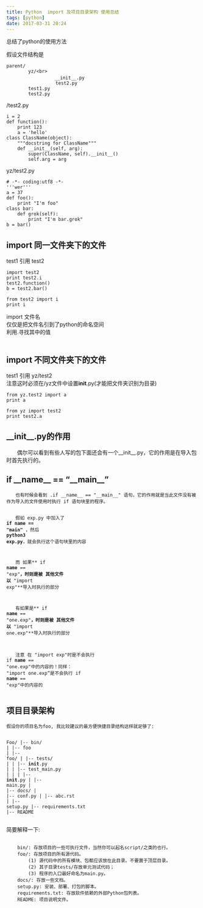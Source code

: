 ```yaml
---
title: Python  import 及项目目录架构 使用总结
tags: [python]
date: 2017-03-31 20:24
---
```

总结了python的使用方法
<!-- more -->
<link rel="stylesheet" type="text/css" href="http://static.blog.csdn.net/css/csdn_blog_detail.min.css">
<div class="markdown_views"><p>假设文件结构是</p>
<pre class="prettyprint"><code class="language-css hljs "><span class="hljs-tag">parent</span>/
        <span class="hljs-tag">yz</span>/&lt;<span class="hljs-tag">br</span>&gt;
                　__<span class="hljs-tag">init__</span><span class="hljs-class">.py</span>
                  <span class="hljs-tag">test2</span><span class="hljs-class">.py</span>
        <span class="hljs-tag">test1</span><span class="hljs-class">.py</span>
        <span class="hljs-tag">test2</span><span class="hljs-class">.py</span></code></pre>
<p>/test2.py</p>
<pre class="prettyprint"><code class="language-python hljs ">i = <span class="hljs-number">2</span>
<span class="hljs-function"><span class="hljs-keyword">def</span> <span class="hljs-title">function</span><span class="hljs-params">()</span>:</span>
    <span class="hljs-keyword">print</span> <span class="hljs-number">123</span>
    a = <span class="hljs-string">'hello'</span>
<span class="hljs-class"><span class="hljs-keyword">class</span> <span class="hljs-title">ClassName</span><span class="hljs-params">(object)</span>:</span>
    <span class="hljs-string">"""docstring for ClassName"""</span>
    <span class="hljs-function"><span class="hljs-keyword">def</span> <span class="hljs-title">__init__</span><span class="hljs-params">(self, arg)</span>:</span>
        super(ClassName, self).__init__()
        self.arg = arg
</code></pre>
<p>yz/test2.py</p>
<pre class="prettyprint"><code class="language-python hljs "><span class="hljs-comment"># -*- coding:utf8 -*- </span>
<span class="hljs-string">'''wer'''</span>
a = <span class="hljs-number">37</span>                    
<span class="hljs-function"><span class="hljs-keyword">def</span> <span class="hljs-title">foo</span><span class="hljs-params">()</span>:</span>
    <span class="hljs-keyword">print</span> <span class="hljs-string">"I'm foo"</span>
<span class="hljs-class"><span class="hljs-keyword">class</span> <span class="hljs-title">bar</span>:</span>               
    <span class="hljs-function"><span class="hljs-keyword">def</span> <span class="hljs-title">grok</span><span class="hljs-params">(self)</span>:</span>
        <span class="hljs-keyword">print</span> <span class="hljs-string">"I'm bar.grok"</span>
b = bar()               </code></pre>
<h2 id="import-同一文件夹下的文件">import 同一文件夹下的文件</h2>
<p>test1 引用 test2</p>
<pre class="prettyprint"><code class="language-python hljs "><span class="hljs-keyword">import</span> test2
<span class="hljs-keyword">print</span> test2.i
test2.function()
b = test2.bar()</code></pre>
<pre class="prettyprint"><code class=" hljs python"><span class="hljs-keyword">from</span> test2 <span class="hljs-keyword">import</span> i
<span class="hljs-keyword">print</span> i</code></pre>
<p>import 文件名 <br>
仅仅是把文件名引到了python的命名空间 <br>
利用.寻找其中的值</br></br></p>
<h2 id="import-不同文件夹下的文件">import 不同文件夹下的文件</h2>
<p>test1 引用 yz/test2 <br>
注意这时必须在/yz文件中设置<strong>init</strong>.py(才能把文件夹识别为目录)</br></p>
<pre class="prettyprint"><code class=" hljs python"><span class="hljs-keyword">from</span> yz.test2 <span class="hljs-keyword">import</span> a
<span class="hljs-keyword">print</span> a</code></pre>
<pre class="prettyprint"><code class=" hljs python"><span class="hljs-keyword">from</span> yz <span class="hljs-keyword">import</span> test2
<span class="hljs-keyword">print</span> test2.a</code></pre>
<h2 id="initpy的作用">__init__.py的作用</h2>
<p>　　偶尔可以看到有些人写的包下面还会有一个__init__.py，它的作用是在导入包时首先执行的。</p>
<h2 id="if-name-main">if __name__ == “__main__”</h2>
<pre class="prettyprint"><code class=" hljs rsl">　　也有时候会看到 .<span class="hljs-keyword">if</span> __name__ == <span class="hljs-string">"__main__"</span> 语句，它的作用就是当此文件没有被作为导入的文件使用时执行 <span class="hljs-keyword">if</span> 语句块里的程序。

　　假如 <span class="hljs-built_in">exp</span>.py 中加入了 **<span class="hljs-keyword">if</span> __name__ == <span class="hljs-string">"__main__"</span>** ，然后 **python3 <span class="hljs-built_in">exp</span>.py**，就会执行这个语句块里的内容

　　而 如果** <span class="hljs-keyword">if</span> __name__ == <span class="hljs-string">"exp"</span>**，时则是被 其他文件 以** <span class="hljs-string">"import exp"</span>**导入时执行的部分

　　有如果是** <span class="hljs-keyword">if</span> __name__ == <span class="hljs-string">"one.exp"</span>**，时则是被 其他文件 以** <span class="hljs-string">"import one.exp"</span>**导入时执行的部分

　　注意 在  <span class="hljs-string">"import exp"</span>时是不会执行 <span class="hljs-keyword">if</span> __name__ == <span class="hljs-string">"one.exp"</span>中的内容的！同样： <span class="hljs-string">"import one.exp“是不会执行 if __name__ == "</span><span class="hljs-built_in">exp</span><span class="hljs-string">"中的内容的</span></code></pre>
<h2 id="项目目录架构">项目目录架构</h2>
<pre class="prettyprint"><code class=" hljs 1c">假设你的项目名为foo, 我比较建议的最方便快捷目录结构这样就足够了:

Foo/
<span class="hljs-string">|-- bin/</span>
<span class="hljs-string">|   |-- foo</span>
<span class="hljs-string">|</span>
<span class="hljs-string">|-- foo/</span>
<span class="hljs-string">|   |-- tests/</span>
<span class="hljs-string">|   |   |-- __init__.py</span>
<span class="hljs-string">|   |   |-- test_main.py</span>
<span class="hljs-string">|   |</span>
<span class="hljs-string">|   |-- __init__.py</span>
<span class="hljs-string">|   |-- main.py</span>
<span class="hljs-string">|</span>
<span class="hljs-string">|-- docs/</span>
<span class="hljs-string">|   |-- conf.py</span>
<span class="hljs-string">|   |-- abc.rst</span>
<span class="hljs-string">|</span>
<span class="hljs-string">|-- setup.py</span>
<span class="hljs-string">|-- requirements.txt</span>
<span class="hljs-string">|-- README</span>
</code></pre>
<p>简要解释一下:</p>
<pre class="prettyprint"><code class=" hljs avrasm">
    bin/: 存放项目的一些可执行文件，当然你可以起名script/之类的也行。
    foo/: 存放项目的所有源代码。
        (<span class="hljs-number">1</span>) 源代码中的所有模块、包都应该放在此目录。不要置于顶层目录。
        (<span class="hljs-number">2</span>) 其子目录tests/存放单元测试代码；
        (<span class="hljs-number">3</span>) 程序的入口最好命名为main<span class="hljs-preprocessor">.py</span>。
    docs/: 存放一些文档。
    setup<span class="hljs-preprocessor">.py</span>: 安装、部署、打包的脚本。
    requirements<span class="hljs-preprocessor">.txt</span>: 存放软件依赖的外部Python包列表。
    README: 项目说明文件。</code></pre></div>